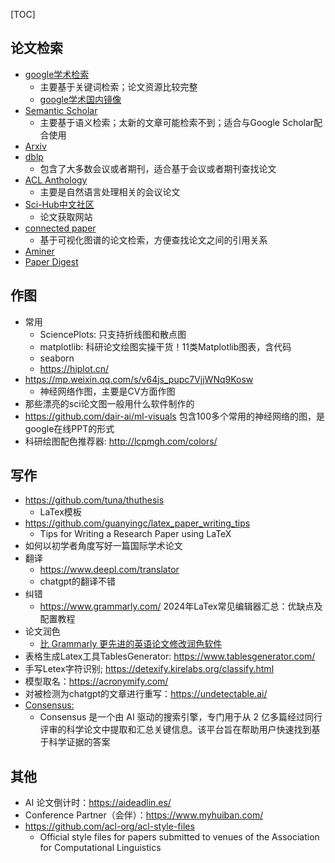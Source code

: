 [TOC]



## 论文检索

- [google学术检索](https://scholar.google.com/)
  - 主要基于关键词检索；论文资源比较完整
  - [google学术国内镜像](https://gg.xueshu5.com/)
- [Semantic Scholar](https://www.semanticscholar.org/me/research)
  - 主要基于语义检索；太新的文章可能检索不到；适合与Google Scholar配合使用
- [Arxiv](https://arxiv.org/search/)
- [dblp](https://dblp.org/)
  - 包含了大多数会议或者期刊，适合基于会议或者期刊查找论文
- [ACL Anthology](https://aclanthology.org/)
  - 主要是自然语言处理相关的会议论文
- [Sci-Hub中文社区](https://discuss.sci-hub.org.cn/)
  - 论文获取网站
- [connected paper](https://www.connectedpapers.com/)
  - 基于可视化图谱的论文检索，方便查找论文之间的引用关系
- [Aminer](https://www.aminer.cn/)
- [Paper Digest](https://www.paperdigest.org/)

## 作图

- 常用
	- SciencePlots: 只支持折线图和散点图
	- matplotlib: 科研论文绘图实操干货！11类Matplotlib图表，含代码
	- seaborn
	- https://hiplot.cn/
- https://mp.weixin.qq.com/s/v64js_pupc7VjjWNq9Kosw
	- 神经网络作图，主要是CV方面作图
- 那些漂亮的sci论文图一般用什么软件制作的
- https://github.com/dair-ai/ml-visuals
包含100多个常用的神经网络的图，是google在线PPT的形式
- 科研绘图配色推荐器: http://lcpmgh.com/colors/

## 写作

- https://github.com/tuna/thuthesis
  - LaTex模板
- https://github.com/guanyingc/latex_paper_writing_tips
  - Tips for Writing a Research Paper using LaTeX
- 如何以初学者角度写好一篇国际学术论文
- 翻译
  - https://www.deepl.com/translator
  - chatgpt的翻译不错
- 纠错
  - https://www.grammarly.com/
  2024年LaTex常见编辑器汇总：优缺点及配置教程
- 论文润色
  - [比 Grammarly 更先进的英语论文修改润色软件](https://mp.weixin.qq.com/s/1MGVR6d4ecZTwR-sju3taQ)
- 表格生成Latex工具TablesGenerator: https://www.tablesgenerator.com/
- 手写Letex字符识别; https://detexify.kirelabs.org/classify.html
- 模型取名：https://acronymify.com/
- 对被检测为chatgpt的文章进行重写：https://undetectable.ai/
- [Consensus:]() 
  - Consensus 是一个由 AI 驱动的搜索引擎，专门用于从 2 亿多篇经过同行评审的科学论文中提取和汇总关键信息。该平台旨在帮助用户快速找到基于科学证据的答案


## 其他

- AI 论文倒计时：https://aideadlin.es/
- Conference Partner（会伴）：https://www.myhuiban.com/
- https://github.com/acl-org/acl-style-files
  - Official style files for papers submitted to venues of the Association for Computational Linguistics